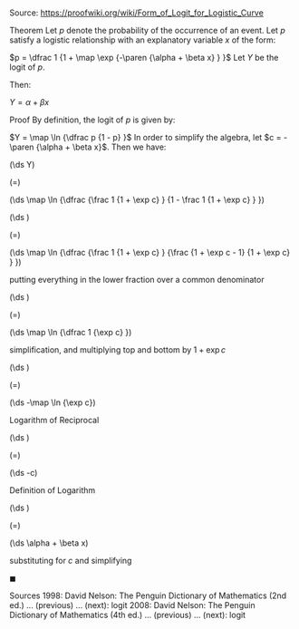 # 

Source: https://proofwiki.org/wiki/Form_of_Logit_for_Logistic_Curve

Theorem
Let $p$ denote the probability of the occurrence of an event.
Let $p$ satisfy a logistic relationship with an explanatory variable $x$ of the form:

$p = \dfrac 1 {1 + \map \exp {-\paren {\alpha + \beta x} } }$
Let $Y$ be the logit of $p$.

Then:

$Y = \alpha + \beta x$


Proof
By definition, the logit of $p$ is given by:

$Y = \map \ln {\dfrac p {1 - p} }$
In order to simplify the algebra, let $c = -\paren {\alpha + \beta x}$.
Then we have:














\(\ds Y\)

\(=\)







\(\ds \map \ln {\dfrac {\frac 1 {1 + \exp c} } {1 - \frac 1 {1 + \exp c} } }\)




















\(\ds \)

\(=\)







\(\ds \map \ln {\dfrac {\frac 1 {1 + \exp c} } {\frac {1 + \exp c - 1} {1 + \exp c} } }\)





putting everything in the lower fraction over a common denominator














\(\ds \)

\(=\)







\(\ds \map \ln {\dfrac 1 {\exp c} }\)





simplification, and multiplying top and bottom by $1 + \exp c$














\(\ds \)

\(=\)







\(\ds -\map \ln {\exp c}\)





Logarithm of Reciprocal














\(\ds \)

\(=\)







\(\ds -c\)





Definition of Logarithm














\(\ds \)

\(=\)







\(\ds \alpha + \beta x\)





substituting for $c$ and simplifying



$\blacksquare$


Sources
1998: David Nelson: The Penguin Dictionary of Mathematics (2nd ed.) ... (previous) ... (next): logit
2008: David Nelson: The Penguin Dictionary of Mathematics (4th ed.) ... (previous) ... (next): logit




